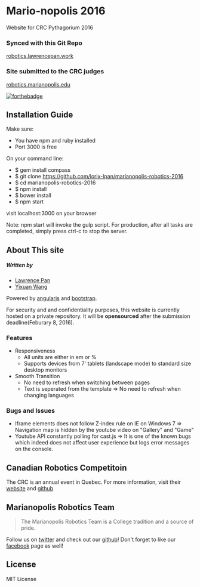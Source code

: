 # Mario-nopolis 2016
Website for CRC Pythagorium 2016

### Synced with this Git Repo
[robotics.lawrencepan.work](http://robotics.lawrencepan.work)

### Site submitted to the CRC judges
[robotics.marianopolis.edu](http://robotics.marianopolis.edu)

[![forthebadge](http://forthebadge.com/images/badges/does-not-contain-treenuts.svg)](http://forthebadge.com)

## Installation Guide
Make sure:
* You have npm and ruby installed
* Port 3000 is free

On your command line:
* $ gem install compass
* $ git clone https://github.com/lorix-lpan/marianopolis-robotics-2016
* $ cd marianopolis-robotics-2016
* $ npm install
* $ bower install
* $ npm start

visit localhost:3000 on your browser

Note: npm start will invoke the gulp script. For production, after all tasks are
completed, simply press ctrl-c to stop the server.

## About This site <a id="about"></a>
##### Written by
* [Lawrence Pan](http://github.com/lorix-lpan "Lawrence's Github")
* [Yixuan Wang](http://github.com/yixuanwang "Yixuan's Github")

Powered by [angularjs](https://angularjs.org/) and [bootstrap](http://getbootstrap.com/).

For security and and confidentiality purposes, this website is currently
hosted on a private repository. It will be **opensourced** after the
submission deadline(Feburary 8, 2016).

### Features
* Responsiveness
  * All units are either in em or %
  * Supports devices from 7' tablets (landscape mode) to standard size desktop
    monitors
* Smooth Transition
  * No need to refresh when switching between pages
  * Text is seperated from the template => No need to refresh when changing
    languages

### Bugs and Issues
* Iframe elements does not follow Z-index rule on IE on Windows 7 => Navigation
  map is hidden by the youtube video on "Gallery" and "Game"
* Youtube API constantly polling for cast.js => It is one of the known bugs
  which indeed does not affect user experience but logs error messages on
  the console.

## Canadian Robotics Competitoin <a id="crc"></a>
The CRC is an annual event in Quebec. For more information, visit their
[website](http://www.robo-crc.ca/en/about/) and
[github](https://github.com/robo-crc)


## Marianopolis Robotics Team <a id="mari"></a>
> The Marianopolis Robotics Team is a College tradition and a source of pride.

Follow us on [twitter](https://twitter.com/MariRobotics) and check out our
[github](http://github.com/marianopolis-robotics)!
Don't forget to like our [facebook](https://www.facebook.com/crcteam006/?fref=ts) page as well!

## License <a id="lic"></a>
MIT License
